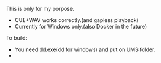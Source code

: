 This is only for my porpose.
* CUE+WAV works correctly.(and gapless playback)
* Currently for Windows only.(also Docker in the future)

To build:
* You need dd.exe(dd for windows) and put on UMS folder.
* 
